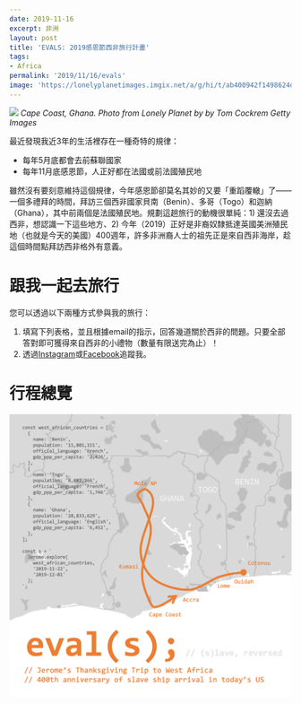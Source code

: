 ```yaml
---
date: 2019-11-16
excerpt: 非洲
layout: post
title: 'EVALS: 2019感恩節西非旅行計畫'
tags:
- Africa
permalink: '2019/11/16/evals'
image: 'https://lonelyplanetimages.imgix.net/a/g/hi/t/ab400942f1498624d866474dfb5ac490-cape-coast-castle.jpg?fit=crop&w=928&h=592'
---
```


![](https://lonelyplanetimages.imgix.net/a/g/hi/t/ab400942f1498624d866474dfb5ac490-cape-coast-castle.jpg?fit=crop&w=928&h=592)
*Cape Coast, Ghana. Photo from Lonely Planet by by Tom Cockrem Getty Images*

最近發現我近3年的生活裡存在一種奇特的規律：

* 每年5月底都會去前蘇聯國家
* 每年11月底感恩節，人正好都在法國或前法國殖民地

雖然沒有要刻意維持這個規律，今年感恩節卻莫名其妙的又要「重蹈覆轍」了——一個多禮拜的時間，拜訪三個西非國家貝南（Benin）、多哥（Togo）和迦納（Ghana），其中前兩個是法國殖民地。規劃這趟旅行的動機很單純：1) 還沒去過西非，想認識一下這些地方、2) 今年（2019）正好是非裔奴隸抵達英國美洲殖民地（也就是今天的美國）400週年，許多非洲裔人士的祖先正是來自西非海岸，趁這個時間點拜訪西非格外有意義。

# 跟我一起去旅行

您可以透過以下兩種方式參與我的旅行：

1. 填寫下列表格，並且根據email的指示，回答幾道關於西非的問題。只要全部答對即可獲得來自西非的小禮物（數量有限送完為止）！
2. 透過[Instagram](https://www.instagram.com/lifetimesojourner/)或[Facebook](https://www.facebook.com/lifetimesojourner)追蹤我。

# 行程總覽

![](/assets/img/evals.png)